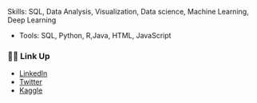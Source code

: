 


Skills: SQL, Data Analysis,  Visualization, Data science, Machine Learning, Deep Learning
- Tools: SQL, Python, R,Java, HTML, JavaScript     
 
### 🙌🏻 Link Up 
- [LinkedIn](www.linkedin.com/in/fauzan-mohammed-903b13146)
- [Twitter](https://twitter.com/fa_shimshi)
- [Kaggle](https://www.kaggle.com/fauzanmohammed)
